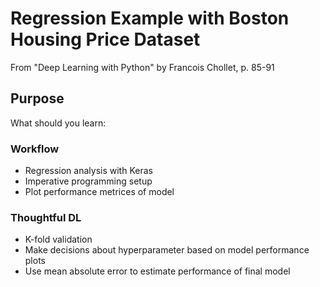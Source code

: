 # Regression Example with Boston Housing Price Dataset

From "Deep Learning with Python" by Francois Chollet, p. 85-91

## Purpose
What should you learn:

### Workflow
* Regression analysis with Keras
* Imperative programming setup
* Plot performance metrices of model

### Thoughtful DL
* K-fold validation
* Make decisions about hyperparameter based on model performance plots
* Use mean absolute error to estimate performance of final model
